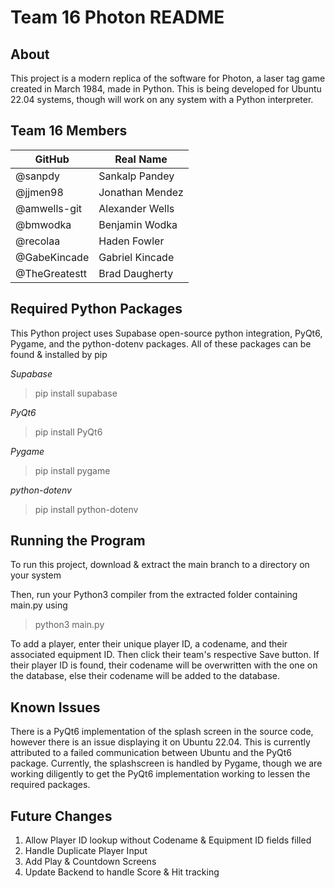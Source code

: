 # Team 16 Photon README

## About

This project is a modern replica of the software for Photon, a laser tag game created in March 1984, made in Python.
This is being developed for Ubuntu 22.04 systems, though will work on any system with a Python interpreter.

## Team 16 Members

| GitHub        | Real Name       |
| ------------- | --------------- |
| @sanpdy       | Sankalp Pandey  |
| @jjmen98      | Jonathan Mendez |
| @amwells-git  | Alexander Wells |
| @bmwodka      | Benjamin Wodka  |
| @recolaa      | Haden Fowler    |
| @GabeKincade  | Gabriel Kincade |
| @TheGreatestt | Brad Daugherty  |


## Required Python Packages

This Python project uses Supabase open-source python integration, PyQt6, Pygame, and the python-dotenv packages.
All of these packages can be found & installed by pip

*Supabase*

>pip install supabase

*PyQt6*

>pip install PyQt6

*Pygame*

>pip install pygame

*python-dotenv*

>pip install python-dotenv

## Running the Program

To run this project, download & extract the main branch to a directory on your system

Then, run your Python3 compiler from the extracted folder containing main.py using

>python3 main.py

To add a player, enter their unique player ID, a codename, and their associated equipment ID. Then click their team's respective Save button.
If their player ID is found, their codename will be overwritten with the one on the database, else their codename will be added to the database.

## Known Issues

There is a PyQt6 implementation of the splash screen in the source code, however there is an issue displaying it on Ubuntu 22.04.
This is currently attributed to a failed communication between Ubuntu and the PyQt6 package.
Currently, the splashscreen is handled by Pygame, though we are working diligently to get the PyQt6 implementation working to lessen the required packages.

## Future Changes

1. Allow Player ID lookup without Codename & Equipment ID fields filled
2. Handle Duplicate Player Input
3. Add Play & Countdown Screens
4. Update Backend to handle Score & Hit tracking